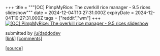 +++
title = """[OC] PimpMyRice: The overkill rice manager - 9.5 rices slideshow"""
date = 2024-12-04T10:27:31.000Z
expiryDate = 2024-12-04T10:27:31.000Z
tags = ["reddit","wm"]
+++
[![[OC] PimpMyRice: The overkill rice manager - 9.5 rices slideshow](https://external-preview.redd.it/1CUkDa23oect1vLGdPLpqU-oBT-Zc4aKw7lkptqKSio.jpg?width=320&crop=smart&auto=webp&s=d4326aa69048dafaf363bf6c3eb5569fcae4ab01 "[OC] PimpMyRice: The overkill rice manager - 9.5 rices slideshow")](https://www.reddit.com/r/unixporn/comments/1h6czg8/oc_pimpmyrice_the_overkill_rice_manager_95_rices/)

submitted by [/u/daddodev](https://www.reddit.com/user/daddodev)  
[\[link\]](https://www.youtube.com/watch?v=Z0MnaKWo25U) [\[comments\]](https://www.reddit.com/r/unixporn/comments/1h6czg8/oc_pimpmyrice_the_overkill_rice_manager_95_rices/)

[[source]](https://www.reddit.com/r/unixporn/comments/1h6czg8/oc_pimpmyrice_the_overkill_rice_manager_95_rices/)
